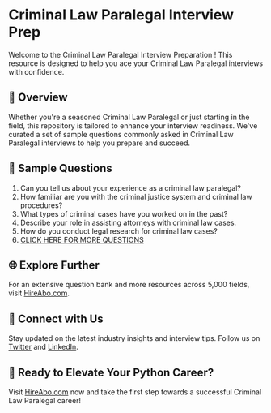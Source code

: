 # Criminal Law Paralegal Interview Prep

Welcome to the Criminal Law Paralegal Interview Preparation ! This resource is designed to help you ace your Criminal Law Paralegal interviews with confidence.

## 🚀 Overview

Whether you're a seasoned Criminal Law Paralegal or just starting in the field, this repository is tailored to enhance your interview readiness. We've curated a set of sample questions commonly asked in Criminal Law Paralegal interviews to help you prepare and succeed.

## 📝 Sample Questions

1. Can you tell us about your experience as a criminal law paralegal?
2. How familiar are you with the criminal justice system and criminal law procedures?
3. What types of criminal cases have you worked on in the past?
4. Describe your role in assisting attorneys with criminal law cases.
5. How do you conduct legal research for criminal law cases?
6. [CLICK HERE FOR MORE QUESTIONS](https://hireabo.com/job/9_2_8/Criminal%20Law%20Paralegal)

## 🌐 Explore Further

For an extensive question bank and more resources across 5,000 fields, visit [HireAbo.com](https://www.hireabo.com).

## 📱 Connect with Us

Stay updated on the latest industry insights and interview tips. Follow us on [Twitter](https://twitter.com/hireabo) and [LinkedIn](https://www.linkedin.com/in/hire-abo-3609972a8/).

## 🚀 Ready to Elevate Your Python Career?

Visit [HireAbo.com](https://www.hireabo.com) now and take the first step towards a successful Criminal Law Paralegal career!